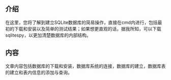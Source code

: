 ## 介绍

在这里，您将了解到建立SQLite数据库的简易操作，直接在cmd内进行，包括最初的下载和安装以及简单的测试结果；如果想更直观的话，据我所知，可以下载sqlitespy，以更加清楚数据库的内部结构。

## 内容

文章内容包括数据库的下载和安装，数据库系统的连接，数据库的建立，数据库表的建立和表内信息的添加与查询。
